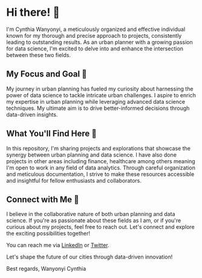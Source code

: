 # Hi there! 👋

I'm Cynthia Wanyonyi, a meticulously organized and effective individual known for my thorough and precise approach to projects, consistently leading to outstanding results. As an urban planner with a growing passion for data science, I'm excited to delve into and enhance the intersection between these two fields.

## My Focus and Goal 👀

My journey in urban planning has fueled my curiosity about harnessing the power of data science to tackle intricate urban challenges. I aspire to enrich my expertise in urban planning while leveraging advanced data science techniques. My ultimate aim is to drive better-informed decisions through data-driven insights.

## What You'll Find Here 🌱

In this repository, I'm sharing projects and explorations that showcase the synergy between urban planning and data science. I have also done projects in other areas including finance, healthcare among others meaning I'm open to work in any field of data analytics. Through careful organization and meticulous documentation, I strive to make these resources accessible and insightful for fellow enthusiasts and collaborators.

## Connect with Me 💞️

I believe in the collaborative nature of both urban planning and data science. If you're as passionate about these fields as I am, or if you're curious about my projects, feel free to reach out. Let's connect and explore the exciting possibilities together!

You can reach me via [LinkedIn](https://www.linkedin.com/in/cynthia-wanyonyi-0495351a2) or [Twitter](https://twitter.com/CynnyWanyonyi).

Let's shape the future of our cities through data-driven innovation!

Best regards,
Wanyonyi Cynthia

<!---
CynthiaWanyonyi/CynthiaWanyonyi is a ✨ special ✨ repository because its `README.md` (this file) appears on your GitHub profile.
You can click the Preview link to take a look at your changes.
--->
